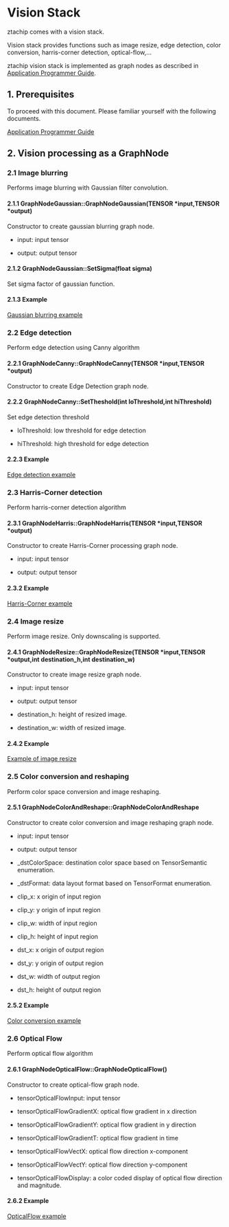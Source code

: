 # Vision Stack

ztachip comes with a vision stack.

Vision stack provides functions such as image resize, edge detection, color conversion, harris-corner detection, optical-flow,... 

ztachip vision stack is implemented as graph nodes as described in [Application Programmer Guide](https://github.com/ztachip/ztachip/blob/master/Documentation/app_programmer_guide.md).

## 1. Prerequisites

To proceed with this document. Please familiar yourself with the following documents.

[Application Programmer Guide](https://github.com/ztachip/ztachip/blob/master/Documentation/app_programmer_guide.md)

## 2. Vision processing as a GraphNode

### 2.1 Image blurring

Performs image blurring with Gaussian filter convolution. 

#### 2.1.1 GraphNodeGaussian::GraphNodeGaussian(TENSOR *input,TENSOR *output)

Constructor to create gaussian blurring graph node.

   - input: input tensor

   - output: output tensor

#### 2.1.2 GraphNodeGaussian::SetSigma(float sigma)

Set sigma factor of gaussian function.

#### 2.1.3 Example

[Gaussian blurring example](https://github.com/ztachip/ztachip/blob/master/examples/blur/blur.cpp)

### 2.2 Edge detection

Perform edge detection using Canny algorithm

#### 2.2.1 GraphNodeCanny::GraphNodeCanny(TENSOR *input,TENSOR *output)

Constructor to create Edge Detection graph node. 

#### 2.2.2 GraphNodeCanny::SetTheshold(int loThreshold,int hiThreshold)

Set edge detection threshold

   - loThreshold: low threshold for edge detection

   - hiThreshold: high threshold for edge detection

#### 2.2.3 Example

[Edge detection example](https://github.com/ztachip/ztachip/blob/master/examples/edge_detect/edge_detect.cpp)

### 2.3 Harris-Corner detection

Perform harris-corner detection algorithm

#### 2.3.1 GraphNodeHarris::GraphNodeHarris(TENSOR *input,TENSOR *output) 

Constructor to create Harris-Corner processing graph node.

   - input: input tensor

   - output: output tensor

#### 2.3.2 Example

[Harris-Corner example](https://github.com/ztachip/ztachip/blob/master/examples/harris_corner/harris_corner.cpp)

### 2.4 Image resize

Perform image resize. Only downscaling is supported.

#### 2.4.1 GraphNodeResize::GraphNodeResize(TENSOR *input,TENSOR *output,int destination_h,int destination_w)

Constructor to create image resize graph node.

   - input: input tensor

   - output: output tensor

   - destination_h: height of resized image.

   - destination_w: width of resized image.

#### 2.4.2 Example

[Example of image resize](https://github.com/ztachip/ztachip/blob/master/examples/resize/resize.cpp)

### 2.5 Color conversion and reshaping

Perform color space conversion and image reshaping.

#### 2.5.1 GraphNodeColorAndReshape::GraphNodeColorAndReshape

Constructor to create color conversion and image reshaping graph node.

   - input: input tensor

   - output: output tensor

   - _dstColorSpace: destination color space based on TensorSemantic enumeration.

   - _dstFormat: data layout format based on TensorFormat enumeration.

   - clip_x: x origin of input region

   - clip_y: y origin of input region 
      
   - clip_w: width of input region

   - clip_h: height of input region

   - dst_x: x origin of output region

   - dst_y: y origin of output region

   - dst_w: width of output region

   - dst_h: height of output region

#### 2.5.2 Example

[Color conversion example](https://github.com/ztachip/ztachip/blob/master/software/target/apps/color/color.cpp)


### 2.6 Optical Flow

Perform optical flow algorithm

#### 2.6.1 GraphNodeOpticalFlow::GraphNodeOpticalFlow()

Constructor to create optical-flow graph node.

   - tensorOpticalFlowInput: input tensor

   - tensorOpticalFlowGradientX: optical flow gradient in x direction

   - tensorOpticalFlowGradientY: optical flow gradient in y direction

   - tensorOpticalFlowGradientT: optical flow gradient in time

   - tensorOpticalFlowVectX: optical flow direction x-component

   - tensorOpticalFlowVectY: optical flow direction y-component

   - tensorOpticalFlowDisplay: a color coded display of optical flow direction and magnitude.

#### 2.6.2 Example

[OpticalFlow example](https://github.com/ztachip/ztachip/blob/master/examples/vision_ai/vision_ai.cpp)








